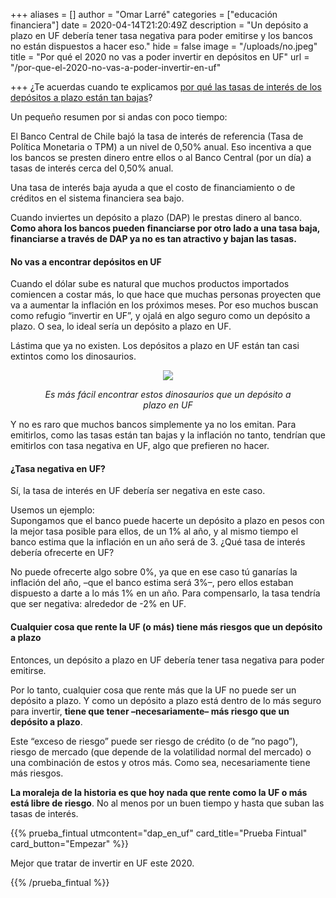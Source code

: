 +++
aliases = []
author = "Omar Larré"
categories = ["educación financiera"]
date = 2020-04-14T21:20:49Z
description = "Un depósito a plazo en UF debería tener tasa negativa para poder emitirse y los bancos no están dispuestos a hacer eso."
hide = false
image = "/uploads/no.jpeg"
title = "Por qué el 2020 no vas a poder invertir en depósitos en UF"
url = "/por-que-el-2020-no-vas-a-poder-invertir-en-uf"

+++
¿Te acuerdas cuando te explicamos [por qué las tasas de interés de los depósitos a plazo están tan bajas](https://edu.fintual.cl/dap-vs-mm/)?

Un pequeño resumen por si andas con poco tiempo:

El Banco Central de Chile bajó la tasa de interés de referencia (Tasa de Política Monetaria o TPM) a un nivel de 0,50% anual. Eso incentiva a que los bancos se presten dinero entre ellos o al Banco Central (por un día) a tasas de interés cerca del 0,50% anual.

Una tasa de interés baja ayuda a que el costo de financiamiento o de créditos en el sistema financiera sea bajo.

Cuando inviertes un depósito a plazo (DAP) le prestas dinero al banco. **Como ahora los bancos pueden financiarse por otro lado a una tasa baja, financiarse a través de DAP ya no es tan atractivo y bajan las tasas.**

#### **No vas a encontrar depósitos en UF**

Cuando el dólar sube es natural que muchos productos importados comiencen a costar más, lo que hace que muchas personas proyecten que va a aumentar la inflación en los próximos meses. Por eso muchos buscan como refugio “invertir en UF”, y ojalá en algo seguro como un depósito a plazo. O sea, lo ideal sería un depósito a plazo en UF.

Lástima que ya no existen. Los depósitos a plazo en UF están tan casi extintos como los dinosaurios.

<div style="text-align:center">

<figure>

<img src="/uploads/dinosaurio.gif">

<em> Es más fácil encontrar estos dinosaurios que un depósito a plazo en UF </em>

</figure>

</div>

Y no es raro que muchos bancos simplemente ya no los emitan. Para emitirlos, como las tasas están tan bajas y la inflación no tanto, tendrían que emitirlos con tasa negativa en UF, algo que prefieren no hacer.

#### ¿Tasa negativa en UF?

Sí, la tasa de interés en UF debería ser negativa en este caso.

Usemos un ejemplo:  
Supongamos que el banco puede hacerte un depósito a plazo en pesos con la mejor tasa posible para ellos, de un 1% al año, y al mismo tiempo el banco estima que la inflación en un año será de 3. ¿Qué tasa de interés debería ofrecerte en UF?

No puede ofrecerte algo sobre 0%, ya que en ese caso tú ganarías la inflación del año, –que el banco estima será 3%–, pero ellos estaban dispuesto a darte a lo más 1% en un año. Para compensarlo, la tasa tendría que ser negativa: alrededor de -2% en UF.

#### **Cualquier cosa que rente la UF (o más) tiene más riesgos que un depósito a plazo**

Entonces, un depósito a plazo en UF debería tener tasa negativa para poder emitirse.

Por lo tanto, cualquier cosa que rente más que la UF no puede ser un depósito a plazo. Y como un depósito a plazo está dentro de lo más seguro para invertir, **tiene que tener –necesariamente– más riesgo que un depósito a plazo**.

Este “exceso de riesgo” puede ser riesgo de crédito (o de ”no pago”), riesgo de mercado (que depende de la volatilidad normal del mercado) o una combinación de estos y otros más. Como sea, necesariamente tiene más riesgos.

**La moraleja de la historia es que hoy nada que rente como la UF o más está libre de riesgo**. No al menos por un buen tiempo y hasta que suban las tasas de interés.

{{% prueba_fintual
utmcontent="dap_en_uf"
card_title="Prueba Fintual"
card_button="Empezar" %}}

Mejor que tratar de invertir en UF este 2020.

{{% /prueba_fintual %}}